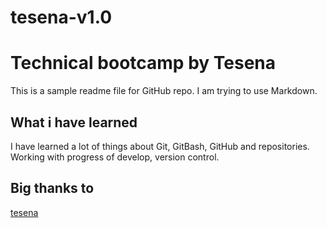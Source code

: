 # tesena-v1.0

# Technical bootcamp by Tesena

This is a sample readme file for GitHub repo. I am trying to use Markdown.

## What i have learned

I have learned a lot of things about Git, GitBash, GitHub and repositories. Working with progress of develop, version control.

## Big thanks to

[tesena](https://academy.tesena.com/)